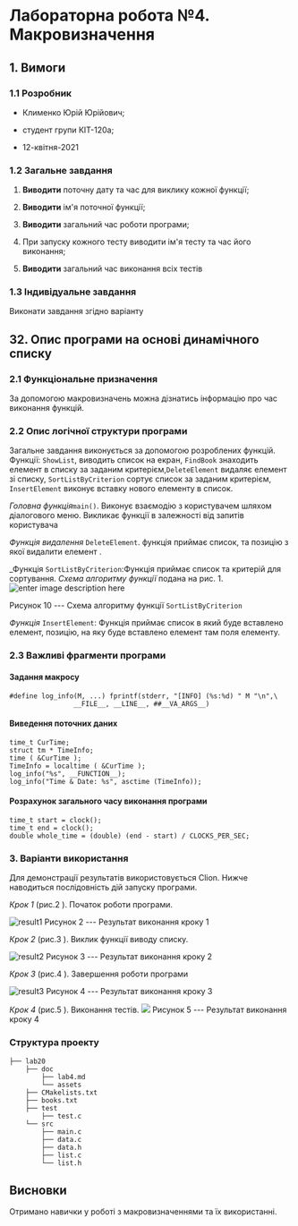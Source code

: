 # Лабораторна робота №4. Макровизначення

## 1. Вимоги

### 1.1 Розробник

- Клименко Юрій Юрійович;

- студент групи КІТ-120а;

- 12-квітня-2021

### 1.2 Загальне завдання

 1. **Виводити** поточну дату та час для виклику кожної функції;

 2. **Виводити** ім'я поточної функції;

 3. **Виводити** загальний час роботи програми;

 4. При запуску кожного тесту виводити ім'я тесту та час його виконання;

 5. **Виводити** загальний час виконання всіх тестів

### 1.3 Індивідуальне завдання

 Виконати завдання згідно варіанту


## 32. Опис програми на основі динамічного списку

### 2.1 Функціональне призначення

За допомогою макровизначень можна дізнатись інформацію про час виконання функцій.

### 2.2 Опис логічної структури програми

Загальне завдання виконується за допомогою розроблених функцій. Функції: `ShowList`, виводить список на екран, `FindBook` знаходить елемент в списку за заданим критерієм,`DeleteElement` видаляє елемент зі списку,  `SortListByCriterion` сортує список за заданим критерієм, `InsertElement` виконує вставку нового елементу в список.

_Головна функція_`main()`. Виконує взаємодію з користувачем шляхом діалогового меню. Викликає функції в залежності від запитів користувача

_Функція видалення_ `DeleteElement`. функція приймає список, та позицію з якої видалити елемент .


_Функція `SortListByCriterion`:Функція приймає список та критерій для сортування.
_Схема алгоритму функції_ подана на рис. 1.
![enter image description here](https://github.com/LiquidFunki/liquid_images/blob/main/func_lab_4.png?raw=true)

Рисунок 10 --- Схема алгоритму функції  `SortListByCriterion`

_Функція_ `InsertElement`: Функція приймає список в який буде вставлено елемент, позицію, на яку буде вставлено елемент там поля елементу.


### 2.3 Важливі фрагменти програми

#### Задання макросу

``` 
#define log_info(M, ...) fprintf(stderr, "[INFO] (%s:%d) " M "\n",\
                __FILE__, __LINE__, ##__VA_ARGS__) 
```
#### Виведення поточних даних

```
time_t CurTime;
struct tm * TimeInfo;
time ( &CurTime );
TimeInfo = localtime ( &CurTime );
log_info("%s", __FUNCTION__);
log_info("Time & Date: %s", asctime (TimeInfo));
```
#### Розрахунок загального часу виконання програми

```
time_t start = clock();
time_t end = clock();
double whole_time = (double) (end - start) / CLOCKS_PER_SEC;
```

### 3. Варіанти використання

Для демонстрації результатів використовується Clion. Нижче наводиться послідовність  дій запуску програми.

_Крок 1_ (рис.2 ). Початок роботи програми.

![result1](https://github.com/LiquidFunki/liquid_images/blob/main/4_1.png?raw=true)
Рисунок 2 --- Результат виконання кроку 1

_Крок 2_ (рис.3 ). Виклик функції виводу списку.

![result2](https://github.com/LiquidFunki/liquid_images/blob/main/4_2.png?raw=true)
Рисунок 3 --- Результат виконання кроку 2

_Крок 3_ (рис.4 ). Завершення роботи програми 

![result3](https://github.com/LiquidFunki/liquid_images/blob/main/4_3.png?raw=true)
Рисунок 4 --- Результат виконання кроку 3

_Крок 4_ (рис.5 ). Виконання тестів.
![](https://github.com/LiquidFunki/liquid_images/blob/main/4_4.png?raw=true)
Рисунок 5 --- Результат виконання кроку 4
### Структура проекту

	├── lab20
	    ├── doc
	        ├── lab4.md
	        └── assets
        ├── CMakelists.txt
        ├── books.txt
		├── test
            ├── test.c
		└── src
		    ├── main.c
		    ├── data.c
            ├── data.h
		    ├── list.c
		    └── list.h
## Висновки

Отримано навички у роботі з макровизначеннями та їх використанні.
